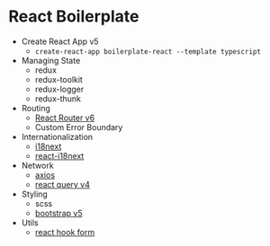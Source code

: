 # React Boilerplate

- Create React App v5
  - `create-react-app boilerplate-react --template typescript`
- Managing State
  - redux
  - redux-toolkit
  - redux-logger
  - redux-thunk
- Routing
  - [React Router v6](https://reactrouter.com/en/main)
  - Custom Error Boundary
- Internationalization
  - [i18next](https://www.i18next.com/)
  - [react-i18next](https://react.i18next.com/)
- Network
  - [axios](https://axios-http.com/)
  - [react query v4](https://tanstack.com/query/latest)
- Styling
  - scss
  - [bootstrap v5](https://react-bootstrap.github.io/)
- Utils
  - [react hook form](https://react-hook-form.com/)
